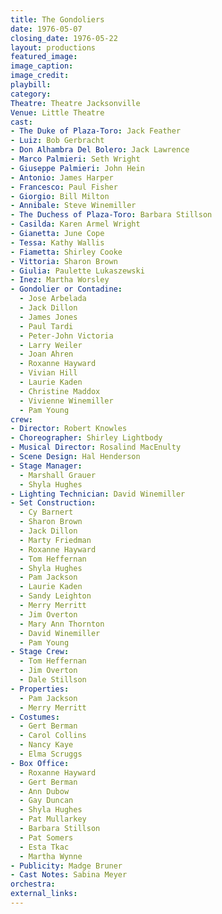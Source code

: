 ```yaml
---
title: The Gondoliers
date: 1976-05-07
closing_date: 1976-05-22
layout: productions
featured_image:
image_caption:
image_credit:
playbill:
category:
Theatre: Theatre Jacksonville
Venue: Little Theatre
cast:
- The Duke of Plaza-Toro: Jack Feather
- Luiz: Bob Gerbracht
- Don Alhambra Del Bolero: Jack Lawrence
- Marco Palmieri: Seth Wright
- Giuseppe Palmieri: John Hein
- Antonio: James Harper
- Francesco: Paul Fisher
- Giorgio: Bill Milton
- Annibale: Steve Winemiller
- The Duchess of Plaza-Toro: Barbara Stillson
- Casilda: Karen Armel Wright
- Gianetta: June Cope
- Tessa: Kathy Wallis
- Fiametta: Shirley Cooke
- Vittoria: Sharon Brown
- Giulia: Paulette Lukaszewski
- Inez: Martha Worsley
- Gondolier or Contadine:
  - Jose Arbelada
  - Jack Dillon
  - James Jones
  - Paul Tardi
  - Peter-John Victoria
  - Larry Weiler
  - Joan Ahren
  - Roxanne Hayward
  - Vivian Hill
  - Laurie Kaden
  - Christine Maddox
  - Vivienne Winemiller
  - Pam Young
crew:
- Director: Robert Knowles
- Choreographer: Shirley Lightbody
- Musical Director: Rosalind MacEnulty
- Scene Design: Hal Henderson
- Stage Manager:
  - Marshall Grauer
  - Shyla Hughes
- Lighting Technician: David Winemiller
- Set Construction:
  - Cy Barnert
  - Sharon Brown
  - Jack Dillon
  - Marty Friedman
  - Roxanne Hayward
  - Tom Heffernan
  - Shyla Hughes
  - Pam Jackson
  - Laurie Kaden
  - Sandy Leighton
  - Merry Merritt
  - Jim Overton
  - Mary Ann Thornton
  - David Winemiller
  - Pam Young
- Stage Crew:
  - Tom Heffernan
  - Jim Overton
  - Dale Stillson
- Properties:
  - Pam Jackson
  - Merry Merritt
- Costumes:
  - Gert Berman
  - Carol Collins
  - Nancy Kaye
  - Elma Scruggs
- Box Office:
  - Roxanne Hayward
  - Gert Berman
  - Ann Dubow
  - Gay Duncan
  - Shyla Hughes
  - Pat Mullarkey
  - Barbara Stillson
  - Pat Somers
  - Esta Tkac
  - Martha Wynne
- Publicity: Madge Bruner
- Cast Notes: Sabina Meyer
orchestra:
external_links:
---
```


